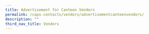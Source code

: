 ```yaml
---
title: Advertisement for Canteen Vendors
permalink: /caps-contacts/vendors/advertisementcanteenvendors/
description: ""
third_nav_title: Vendors
---
```

